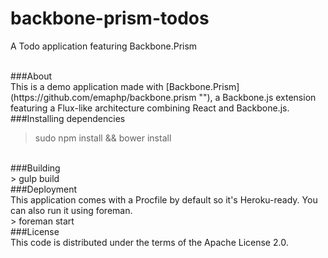 # backbone-prism-todos
A Todo application featuring Backbone.Prism

<br/>
###About

<br/>
This is a demo application made with [Backbone.Prism](https://github.com/emaphp/backbone.prism ""), a Backbone.js extension featuring a Flux-like architecture combining React and Backbone.js.

<br/>
###Installing dependencies

<br/>

> sudo npm install && bower install

<br/>
###Building

<br/>
> gulp build

<br/>
###Deployment

<br/>
This application comes with a Procfile by default so it's Heroku-ready. You can also run it using foreman.

<br/>
> foreman start

<br/>
###License

<br/>
This code is distributed under the terms of the Apache License 2.0.
